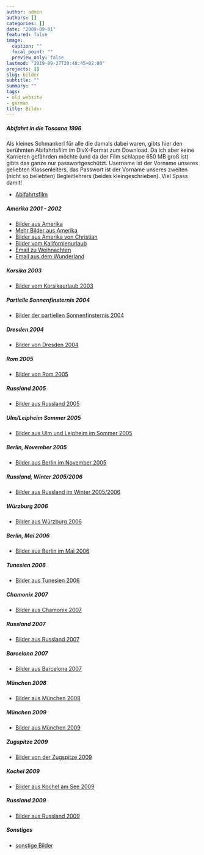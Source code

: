 ```yaml
---
author: admin
authors: []
categories: []
date: "2009-09-01"
featured: false
image:
  caption: ""
  focal_point: ""
  preview_only: false
lastmod: "2019-09-27T20:48:45+02:00"
projects: []
slug: bilder
subtitle: ""
summary: ""
tags:
- old_website
- german
title: Bilder
---
```

<h5>Abifahrt in die Toscana 1996</h5>
<p>Als kleines Schmankerl für alle die damals dabei waren, gibts hier den 
berühmten Abifahrtsfilm im DivX-Format zum Download. Da ich aber keine Karrieren gefährden
möchte (und da der Film schlappe 650 MB groß ist) gibts das ganze nur 
passwortgeschützt. Username ist der Vorname unseres geliebten Klassenleiters,
das Passwort ist der Vorname unseres zweiten (nicht so beliebten) 
Begleitlehrers (beides kleingeschrieben). Viel Spass damit!</p>
<ul>
<li><a href="abifilm/abidivx.avi">Abifahrtsfilm</a></li>
</ul>
<h5>Amerika 2001 - 2002</h5>
<ul>
<li><a href="gallery/usa/index.html">Bilder aus Amerika</a></li>
<li><a href="gallery/usaneu/index.html">Mehr Bilder aus Amerika</a></li>
<li><a href="gallery/usachristian/index.html">Bilder aus Amerika von Christian</a></li>
<li><a href="gallery/kalifornien/index.html">Bilder vom Kalifornienurlaub</a></li>
<li><a href="Weihnachten.txt">Email zu Weihnachten</a></li>
<li><a href="Wunderland.txt">Email aus dem Wunderland</a></li>
</ul>
<h5>Korsika 2003</h5>
<ul>
<li><a href="gallery/korsika/index.html">Bilder vom Korsikaurlaub 2003</a></li>
</ul>
<h5>Partielle Sonnenfinsternis 2004</h5>
<ul>
<li><a href="gallery/partsofi/index.html">Bilder der partiellen Sonnenfinsternis 2004</a></li>
</ul>
<h5>Dresden 2004</h5>
<ul>
<li><a href="gallery/dresden/index.html">Bilder von Dresden 2004</a></li>
</ul>
<h5>Rom 2005</h5>
<ul>
<li><a href="gallery/rom/index.html">Bilder von Rom 2005</a></li>
</ul>
<h5>Russland 2005</h5>
<ul>
<li><a href="gallery/russland/index.html">Bilder aus Russland 2005</a></li>
</ul>
<h5>Ulm/Leipheim Sommer 2005</h5>
<ul>
<li><a href="gallery/ulmleipheim/index.html">Bilder aus Ulm und Leipheim im Sommer 2005</a></li>
</ul>
<h5>Berlin, November 2005</h5>
<ul>
<li><a href="gallery/berlin2/index.html">Bilder aus Berlin im November 2005</a></li>
</ul>
<h5>Russland, Winter 2005/2006</h5>
<ul>
<li><a href="gallery/russland2/index.html">Bilder aus Russland im Winter 2005/2006</a></li>
</ul>
<h5>Würzburg 2006</h5>
<ul>
<li><a href="gallery/wuerzburg/index.html">Bilder aus Würzburg 2006</a></li>
</ul>
<h5>Berlin, Mai 2006</h5>
<ul>
<li><a href="gallery/berlin3/index.html">Bilder aus Berlin im Mai 2006</a></li>
</ul>
<h5>Tunesien 2006</h5>
<ul>
<li><a href="gallery/tunesien/index.html">Bilder aus Tunesien 2006</a></li>
</ul>
<h5>Chamonix 2007</h5>
<ul>
<li><a href="gallery/chamonix/index1.html">Bilder aus Chamonix 2007</a></li>
</ul>
<h5>Russland 2007</h5>
<ul>
<li><a href="gallery/russland2007/index1.html">Bilder aus Russland 2007</a></li>
</ul>
<h5>Barcelona 2007</h5>
<ul>
<li><a href="gallery/barcelona/index1.html">Bilder aus Barcelona 2007</a></li>
</ul>
<h5>München 2008</h5>
<ul>
<li><a href="gallery/muenchen2008/index.html">Bilder aus München 2008</a></li>
</ul>
<h5>München 2009</h5>
<ul>
<li><a href="gallery/muenchen2009/index.html">Bilder aus München 2009</a></li>
</ul>
<h5>Zugspitze 2009</h5>
<ul>
<li><a href="gallery/zugspitze2009/index.html">Bilder von der Zugspitze 2009</a></li>
</ul>
<h5>Kochel 2009</h5>
<ul>
<li><a href="gallery/kochel2009/index.html">Bilder aus Kochel am See 2009</a></li>
</ul>
<h5>Russland 2009</h5>
<ul>
<li><a href="gallery/russland2009/index.html">Bilder aus Russland 2009</a></li>
</ul>
<h5>Sonstiges</h5>
<ul>
<li><a href="gallery/sonstiges/index.html">sonstige Bilder</a></li>
</ul>